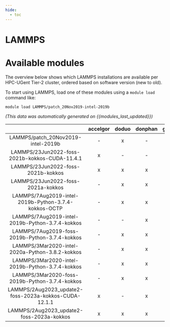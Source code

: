 ```yaml
---
hide:
  - toc
---
```


LAMMPS
======

# Available modules


The overview below shows which LAMMPS installations are available per HPC-UGent Tier-2 cluster, ordered based on software version (new to old).

To start using LAMMPS, load one of these modules using a `module load` command like:

```shell
module load LAMMPS/patch_20Nov2019-intel-2019b
```

*(This data was automatically generated on {{modules_last_updated}})*  

| |accelgor|doduo|donphan|gallade|joltik|shinx|skitty|
| :---: | :---: | :---: | :---: | :---: | :---: | :---: | :---: |
|LAMMPS/patch_20Nov2019-intel-2019b|-|x|-|-|-|-|-|
|LAMMPS/23Jun2022-foss-2021b-kokkos-CUDA-11.4.1|x|-|-|-|x|-|-|
|LAMMPS/23Jun2022-foss-2021b-kokkos|x|x|x|-|x|-|x|
|LAMMPS/23Jun2022-foss-2021a-kokkos|-|x|x|-|x|-|x|
|LAMMPS/7Aug2019-intel-2019b-Python-3.7.4-kokkos-OCTP|-|x|x|-|x|-|x|
|LAMMPS/7Aug2019-intel-2019b-Python-3.7.4-kokkos|-|-|x|-|x|-|x|
|LAMMPS/7Aug2019-foss-2019b-Python-3.7.4-kokkos|-|x|x|-|x|-|x|
|LAMMPS/3Mar2020-intel-2020a-Python-3.8.2-kokkos|-|x|x|-|x|-|x|
|LAMMPS/3Mar2020-intel-2019b-Python-3.7.4-kokkos|-|x|x|-|x|-|x|
|LAMMPS/3Mar2020-foss-2019b-Python-3.7.4-kokkos|-|x|x|-|x|-|x|
|LAMMPS/2Aug2023_update2-foss-2023a-kokkos-CUDA-12.1.1|x|-|x|-|x|-|-|
|LAMMPS/2Aug2023_update2-foss-2023a-kokkos|x|x|x|x|x|x|x|
